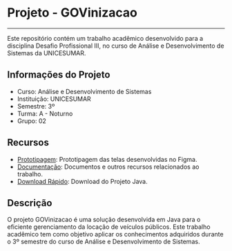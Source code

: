 # Projeto - GOVinizacao
---
Este repositório contém um trabalho acadêmico desenvolvido para a disciplina Desafio Profissional III, no curso de Análise e Desenvolvimento de Sistemas da UNICESUMAR.
## Informações do Projeto

* Curso: Análise e Desenvolvimento de Sistemas
* Instituição: UNICESUMAR
* Semestre: 3º
* Turma: A - Noturno
* Grupo: 02
## Recursos

* [Prototipagem](https://bit.ly/GOVinicao): Prototipagem das telas desenvolvidas no Figma.
* [Documentação](http://example.net/): Documentos e outros recursos relacionados ao trabalho.
* [Download Rápido](http://example.net/): Download do Projeto Java.
## Descrição

O projeto GOVinizacao é uma solução desenvolvida em Java para o eficiente gerenciamento da locação de veículos públicos. Este trabalho acadêmico tem como objetivo aplicar os conhecimentos adquiridos durante o 3º semestre do curso de Análise e Desenvolvimento de Sistemas.
